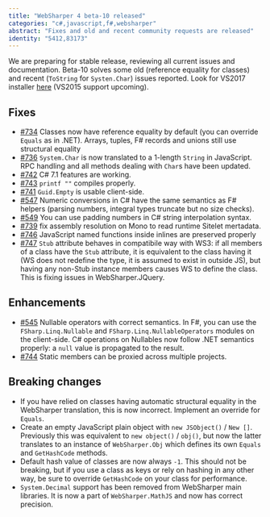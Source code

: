 ```yaml
---
title: "WebSharper 4 beta-10 released"
categories: "c#,javascript,f#,websharper"
abstract: "Fixes and old and recent community requests are released"
identity: "5412,83173"
---
```

We are preparing for stable release, reviewing all current issues and documentation. Beta-10 solves some old (reference equality for classes) and recent (`ToString` for `Systen.Char`) issues reported. Look for VS2017 installer [here](http://websharper.com/downloads) (VS2015 support upcoming).

## Fixes

* [#734](https://github.com/intellifactory/websharper/issues/734) Classes now have reference equality by default (you can override `Equals` as in .NET). Arrays, tuples, F# records and unions still use structural equality
* [#736](https://github.com/intellifactory/websharper/issues/736) `System.Char` is now translated to a 1-length `String` in JavaScript. RPC handling and all methods dealing with `Char`s have been updated.
* [#742](https://github.com/intellifactory/websharper/issues/742) C# 7.1 features are working.
* [#743](https://github.com/intellifactory/websharper/issues/743) `printf ""` compiles properly.
* [#741](https://github.com/intellifactory/websharper/issues/741) `Guid.Empty` is usable client-side.
* [#547](https://github.com/intellifactory/websharper/issues/547) Numeric conversions in C# have the same semantics as F# helpers (parsing numbers, integral types truncate but no size checks).
* [#549](https://github.com/intellifactory/websharper/issues/549) You can use padding numbers in C# string interpolation syntax.
* [#739](https://github.com/intellifactory/websharper/issues/739) fix assembly resolution on Mono to read runtime Sitelet mertadata.
* [#746](https://github.com/intellifactory/websharper/issues/746) JavaScript named functions inside inlines are preserved properly
* [#747](https://github.com/intellifactory/websharper/issues/747) `Stub` attribute behaves in compatibile way with WS3: if all members of a class have the `Stub` attribute, it is equivalent to the class having it (WS does not redefine the type, it is assumed to exist in outside JS), but having any non-Stub instance members causes WS to define the class. This is fixing issues in WebSharper.JQuery.

## Enhancements

* [#545](https://github.com/intellifactory/websharper/issues/545) Nullable operators with correct semantics. In F#, you can use the `FSharp.Linq.Nullable` and `FSharp.Linq.NullableOperators` modules on the client-side. C# operations on Nullables now follow .NET semantics properly: a `null` value is propagated to the result.
* [#744](https://github.com/intellifactory/websharper/pull/744) Static members can be proxied across multiple projects.

## Breaking changes

* If you have relied on classes having automatic structural equality in the WebSharper translation, this is now incorrect. Implement an override for `Equals`.
* Create an empty JavaScript plain object with `new JSObject()` / `New []`. Previously this was equivalent to `new object()` / `obj()`, but now the latter translates to an instance of `WebSharper.Obj` which defines its own `Equals` and `GetHashCode` methods.
* Default hash value of classes are now always `-1`. This should not be breaking, but if you use a class as keys or rely on hashing in any other way, be sure to override `GetHashCode` on your class for performance.
* `System.Decimal` support has been removed from WebSharper main libraries. It is now a part of `WebSharper.MathJS` and now has correct precision.
